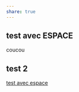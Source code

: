 ```yaml
---
share: true
---
```


## test avec ESPACE

coucou

## test 2

[test avec espace](#test%20avec%20espace)